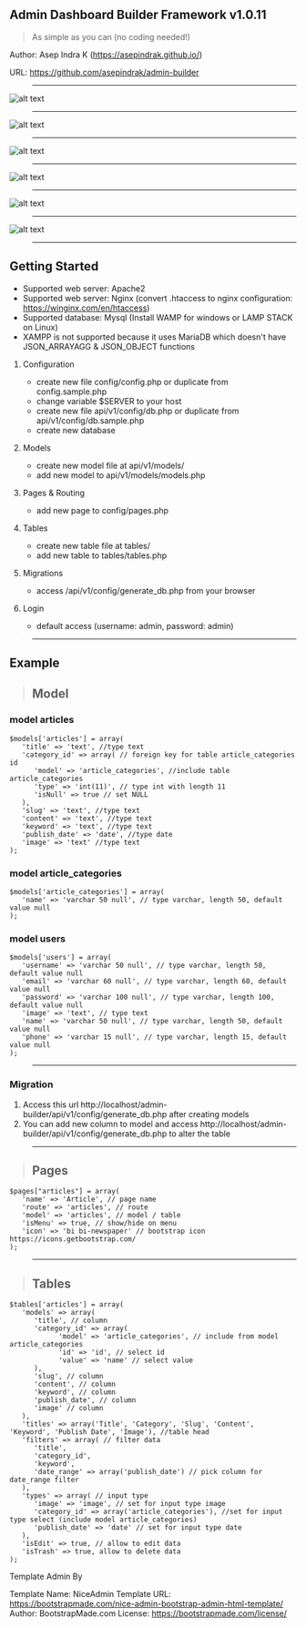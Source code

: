 ## Admin Dashboard Builder Framework v1.0.11

> As simple as you can (no coding needed!)

Author: Asep Indra K (https://asepindrak.github.io/)

URL: https://github.com/asepindrak/admin-builder

> ---

![alt text](https://raw.githubusercontent.com/asepindrak/admin-builder/master/assets/img/ss0.png)

> ---

![alt text](https://raw.githubusercontent.com/asepindrak/admin-builder/master/assets/img/ss1.png)

> ---

![alt text](https://raw.githubusercontent.com/asepindrak/admin-builder/master/assets/img/ss2.png)

> ---

![alt text](https://raw.githubusercontent.com/asepindrak/admin-builder/master/assets/img/ss3.png)

> ---

![alt text](https://raw.githubusercontent.com/asepindrak/admin-builder/master/assets/img/ss4.png)

> ---

![alt text](https://raw.githubusercontent.com/asepindrak/admin-builder/master/assets/img/ss5.png)

> ---

## Getting Started

- Supported web server: Apache2
- Supported web server: Nginx (convert .htaccess to nginx configuration: https://winginx.com/en/htaccess)
- Supported database: Mysql (Install WAMP for windows or LAMP STACK on Linux)
- XAMPP is not supported because it uses MariaDB which doesn't have JSON_ARRAYAGG & JSON_OBJECT functions

1. Configuration

   - create new file config/config.php or duplicate from config.sample.php
   - change variable $SERVER to your host
   - create new file api/v1/config/db.php or duplicate from api/v1/config/db.sample.php
   - create new database

2. Models

   - create new model file at api/v1/models/
   - add new model to api/v1/models/models.php

3. Pages & Routing

   - add new page to config/pages.php

4. Tables

   - create new table file at tables/
   - add new table to tables/tables.php

5. Migrations

   - access /api/v1/config/generate_db.php from your browser

6. Login
   - default access (username: admin, password: admin)

> ---

## Example

> ## Model

### model articles

```
$models['articles'] = array(
   'title' => 'text', //type text
   'category_id' => array( // foreign key for table article_categories id
      'model' => 'article_categories', //include table article_categories
      'type' => 'int(11)', // type int with length 11
      'isNull' => true // set NULL
   ),
   'slug' => 'text', //type text
   'content' => 'text', //type text
   'keyword' => 'text', //type text
   'publish_date' => 'date', //type date
   'image' => 'text' //type text
);

```

### model article_categories

```
$models['article_categories'] = array(
   'name' => 'varchar 50 null', // type varchar, length 50, default value null
);
```

### model users

```
$models['users'] = array(
   'username' => 'varchar 50 null', // type varchar, length 50, default value null
   'email' => 'varchar 60 null', // type varchar, length 60, default value null
   'password' => 'varchar 100 null', // type varchar, length 100, default value null
   'image' => 'text', // type text
   'name' => 'varchar 50 null', // type varchar, length 50, default value null
   'phone' => 'varchar 15 null', // type varchar, length 15, default value null
);
```

> ---

### Migration

1. Access this url http://localhost/admin-builder/api/v1/config/generate_db.php after creating models
2. You can add new column to model and access http://localhost/admin-builder/api/v1/config/generate_db.php to alter the table

> ---

> ## Pages

```
$pages["articles"] = array(
   'name' => 'Article', // page name
   'route' => 'articles', // route
   'model' => 'articles', // model / table
   'isMenu' => true, // show/hide on menu
   'icon' => 'bi bi-newspaper' // bootstrap icon https://icons.getbootstrap.com/
);
```

> ---

> ## Tables

```
$tables['articles'] = array(
   'models' => array(
      'title', // column
      'category_id' => array(
            'model' => 'article_categories', // include from model article_categories
            'id' => 'id', // select id
            'value' => 'name' // select value
      ),
      'slug', // column
      'content', // column
      'keyword', // column
      'publish_date', // column
      'image' // column
   ),
   'titles' => array('Title', 'Category', 'Slug', 'Content', 'Keyword', 'Publish Date', 'Image'), //table head
   'filters' => array( // filter data
      'title',
      'category_id',
      'keyword',
      'date_range' => array('publish_date') // pick column for date_range filter
   ),
   'types' => array( // input type
      'image' => 'image', // set for input type image
      'category_id' => array('article_categories'), //set for input type select (include model article_categories)
      'publish_date' => 'date' // set for input type date
   ),
   'isEdit' => true, // allow to edit data
   'isTrash' => true, allow to delete data
);
```

Template Admin By

Template Name: NiceAdmin
Template URL: https://bootstrapmade.com/nice-admin-bootstrap-admin-html-template/
Author: BootstrapMade.com
License: https://bootstrapmade.com/license/

```

```
